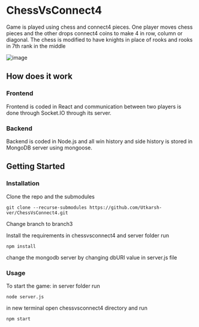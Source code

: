 # ChessVsConnect4
Game is played using chess and connect4 pieces. One player moves chess pieces and the other drops connect4 coins to make 4 in row, column or diagonal. The chess is modified to have knights in place of rooks and rooks in 7th rank in the middle

![image](https://github.com/Utkarsh-ver/ChessVsConnect4/assets/69287543/7f75774e-fd63-4741-a8fe-f54c4caee8a1)


## How does it work
### Frontend
Frontend is coded in React and communication between two players is done through Socket.IO through its server.

### Backend
Backend is coded in Node.js and all win history and side history is stored in MongoDB server using mongoose.

## Getting Started
### Installation
Clone the repo and the submodules

```
git clone --recurse-submodules https://github.com/Utkarsh-ver/ChessVsConnect4.git
```

Change branch to branch3

Install the requirements
in chessvsconnect4 and server folder run
```
npm install
```
change the mongodb server by changing dbURI value in server.js file

### Usage
To start the game:
in server folder run
```
node server.js
```
in new terminal open chessvsconnect4 directory and run
```
npm start
```
